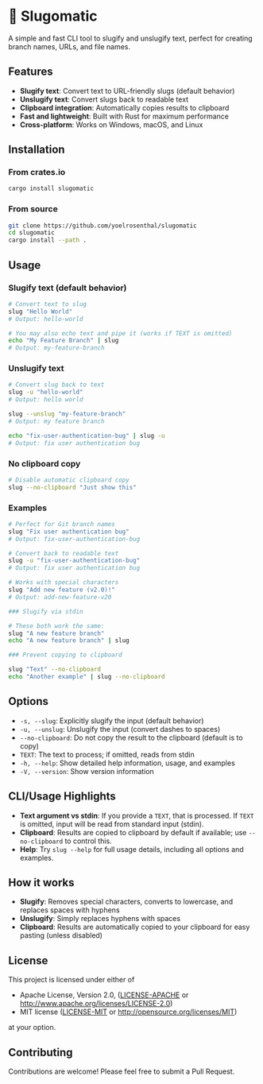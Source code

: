 # 🐌 Slugomatic

A simple and fast CLI tool to slugify and unslugify text, perfect for creating branch names, URLs, and file names.

## Features

- **Slugify text**: Convert text to URL-friendly slugs (default behavior)
- **Unslugify text**: Convert slugs back to readable text
- **Clipboard integration**: Automatically copies results to clipboard
- **Fast and lightweight**: Built with Rust for maximum performance
- **Cross-platform**: Works on Windows, macOS, and Linux

## Installation

### From crates.io

```bash
cargo install slugomatic
```

### From source

```bash
git clone https://github.com/yoelrosenthal/slugomatic
cd slugomatic
cargo install --path .
```

## Usage

### Slugify text (default behavior)

```bash
# Convert text to slug
slug "Hello World"
# Output: hello-world

# You may also echo text and pipe it (works if TEXT is omitted)
echo "My Feature Branch" | slug
# Output: my-feature-branch
```

### Unslugify text

```bash
# Convert slug back to text
slug -u "hello-world"
# Output: hello world

slug --unslug "my-feature-branch"
# Output: my feature branch

echo "fix-user-authentication-bug" | slug -u
# Output: fix user authentication bug
```

### No clipboard copy

```bash
# Disable automatic clipboard copy
slug --no-clipboard "Just show this"
```

### Examples

```bash
# Perfect for Git branch names
slug "Fix user authentication bug"
# Output: fix-user-authentication-bug

# Convert back to readable text
slug -u "fix-user-authentication-bug"
# Output: fix user authentication bug

# Works with special characters
slug "Add new feature (v2.0)!"
# Output: add-new-feature-v20

### Slugify via stdin

# These both work the same:
slug "A new feature branch"
echo "A new feature branch" | slug

### Prevent copying to clipboard

slug "Text" --no-clipboard
echo "Another example" | slug --no-clipboard
```

## Options

- `-s, --slug`: Explicitly slugify the input (default behavior)
- `-u, --unslug`: Unslugify the input (convert dashes to spaces)
- `--no-clipboard`: Do not copy the result to the clipboard (default is to copy)
- `TEXT`: The text to process; if omitted, reads from stdin
- `-h, --help`: Show detailed help information, usage, and examples
- `-V, --version`: Show version information

## CLI/Usage Highlights

- **Text argument vs stdin**: If you provide a `TEXT`, that is processed. If `TEXT` is omitted, input will be read from standard input (stdin).
- **Clipboard**: Results are copied to clipboard by default if available; use `--no-clipboard` to control this.
- **Help**: Try `slug --help` for full usage details, including all options and examples.

## How it works

- **Slugify**: Removes special characters, converts to lowercase, and replaces spaces with hyphens
- **Unslugify**: Simply replaces hyphens with spaces
- **Clipboard**: Results are automatically copied to your clipboard for easy pasting (unless disabled)

## License

This project is licensed under either of

- Apache License, Version 2.0, ([LICENSE-APACHE](LICENSE-APACHE) or http://www.apache.org/licenses/LICENSE-2.0)
- MIT license ([LICENSE-MIT](LICENSE-MIT) or http://opensource.org/licenses/MIT)

at your option.

## Contributing

Contributions are welcome! Please feel free to submit a Pull Request.
